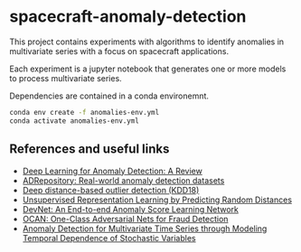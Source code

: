 # spacecraft-anomaly-detection

This project contains experiments with algorithms to identify anomalies in multivariate series with a focus on spacecraft applications.

Each experiment is a jupyter notebook that generates one or more models to process multivariate series.

Dependencies are contained in a conda environemnt.

~~~bash
conda env create -f anomalies-env.yml
conda activate anomalies-env.yml
~~~


## References and useful links

- [Deep Learning for Anomaly Detection: A Review](https://arxiv.org/pdf/2007.02500.pdf)
- [ADRepository: Real-world anomaly detection datasets](https://github.com/GuansongPang/ADRepository-Anomaly-detection-datasets)
- [Deep distance-based outlier detection (KDD18)](https://github.com/GuansongPang/deep-outlier-detection)
- [Unsupervised Representation Learning by Predicting Random Distances](https://github.com/billhhh/RDP/)
- [DevNet: An End-to-end Anomaly Score Learning Network](https://github.com/GuansongPang/deviation-network)
- [OCAN: One-Class Adversarial Nets for Fraud Detection](https://github.com/PanpanZheng/OCAN)
- [Anomaly Detection for Multivariate Time Series through Modeling Temporal Dependence of Stochastic Variables](https://github.com/NetManAIOps/OmniAnomaly)